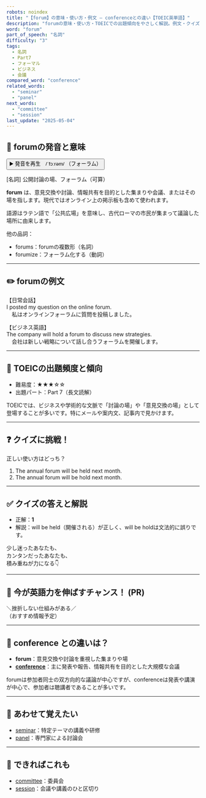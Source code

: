 ```yaml
---
robots: noindex
title: "【forum】の意味・使い方・例文 ― conferenceとの違い【TOEIC英単語】"
description: "forumの意味・使い方・TOEICでの出題傾向をやさしく解説。例文・クイズ付きでconferenceとの違いもわかりやすく学べます。"
word: "forum"
part_of_speech: "名詞"
difficulty: "3"
tags:
  - 名詞
  - Part7
  - フォーマル
  - ビジネス
  - 会議
compared_word: "conference"
related_words:
  - "seminar"
  - "panel"
next_words:
  - "committee"
  - "session"
last_update: "2025-05-04"
---
```


## 🔰 forumの発音と意味

<button class="play-audio" onclick="playTTS('forum')">
  <span class="play-audio-main">
    ▶️ 発音を再生　/ˈfɔːrəm/
  </span>
  <span class="play-audio-sub">
    （フォーラム）
  </span>
</button>

[名詞] 公開討論の場、フォーラム（可算）

**forum** は、意見交換や討論、情報共有を目的とした集まりや会議、またはその場を指します。現代ではオンライン上の掲示板も含めて使われます。

語源はラテン語で「公共広場」を意味し、古代ローマの市民が集まって議論した場所に由来します。

他の品詞：  
- forums：forumの複数形（名詞）
- forumize：フォーラム化する（動詞）

---

## ✏️ forumの例文

【日常会話】  
I posted my question on the online forum.  
　私はオンラインフォーラムに質問を投稿しました。

【ビジネス英語】  
The company will hold a forum to discuss new strategies.  
　会社は新しい戦略について話し合うフォーラムを開催します。

---

## 🎯 TOEICの出題頻度と傾向

- 難易度：★★★☆☆
- 出題パート：Part 7（長文読解）

TOEICでは、ビジネスや学術的な文脈で「討論の場」や「意見交換の場」として登場することが多いです。特にメールや案内文、記事内で見かけます。

---

## ❓ クイズに挑戦！

正しい使い方はどっち？

1. The annual forum will be held next month.  
2. The annual forum will be hold next month.

---

## ✅ クイズの答えと解説

- 正解：**1**
- 解説：will be held（開催される）が正しく、will be holdは文法的に誤りです。

少し迷ったあなたも、  
カンタンだったあなたも、  
積み重ねが力になる👇️

---

## 🚀 今が英語力を伸ばすチャンス！ (PR)

<div class="info-center">
＼挫折しない仕組みがある／<br>  
（おすすめ情報予定）
</div>

---

## 🤔  conference との違いは？

- **forum**：意見交換や討論を重視した集まりや場
- **[conference](/word/conference/)**：主に発表や報告、情報共有を目的とした大規模な会議

forumは参加者同士の双方向的な議論が中心ですが、conferenceは発表や講演が中心で、参加者は聴講者であることが多いです。

---

## 🧩 あわせて覚えたい

- [seminar](/word/seminar/)：特定テーマの講義や研修
- [panel](/word/panel/)：専門家による討論会

---

## 📖 できればこれも

- [committee](/word/committee/)：委員会
- [session](/word/session/)：会議や講義のひと区切り

<!-- cvid: aid47_bid35 -->
